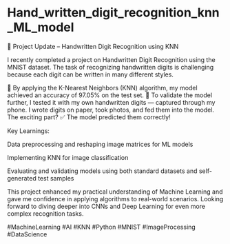 # Hand_written_digit_recognition_knn_ML_model

🚀 Project Update – Handwritten Digit Recognition using KNN

I recently completed a project on Handwritten Digit Recognition using the MNIST dataset. The task of recognizing handwritten digits is challenging because each digit can be written in many different styles.

🔹 By applying the K-Nearest Neighbors (KNN) algorithm, my model achieved an accuracy of 97.05% on the test set.
🔹 To validate the model further, I tested it with my own handwritten digits — captured through my phone. I wrote digits on paper, took photos, and fed them into the model. The exciting part? ✅ The model predicted them correctly!

Key Learnings:

Data preprocessing and reshaping image matrices for ML models

Implementing KNN for image classification

Evaluating and validating models using both standard datasets and self-generated test samples

This project enhanced my practical understanding of Machine Learning and gave me confidence in applying algorithms to real-world scenarios. Looking forward to diving deeper into CNNs and Deep Learning for even more complex recognition tasks.



#MachineLearning #AI #KNN #Python #MNIST #ImageProcessing #DataScience
